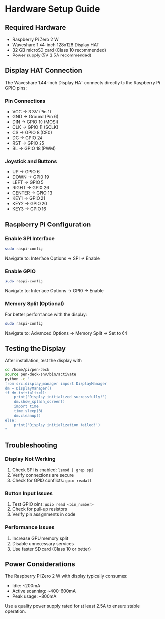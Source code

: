 # Hardware Setup Guide

## Required Hardware

- Raspberry Pi Zero 2 W
- Waveshare 1.44-inch 128x128 Display HAT
- 32 GB microSD card (Class 10 recommended)
- Power supply (5V 2.5A recommended)

## Display HAT Connection

The Waveshare 1.44-inch Display HAT connects directly to the Raspberry Pi GPIO pins:

### Pin Connections
- VCC → 3.3V (Pin 1)
- GND → Ground (Pin 6)
- DIN → GPIO 10 (MOSI)
- CLK → GPIO 11 (SCLK)
- CS → GPIO 8 (CE0)
- DC → GPIO 24
- RST → GPIO 25
- BL → GPIO 18 (PWM)

### Joystick and Buttons
- UP → GPIO 6
- DOWN → GPIO 19
- LEFT → GPIO 5
- RIGHT → GPIO 26
- CENTER → GPIO 13
- KEY1 → GPIO 21
- KEY2 → GPIO 20
- KEY3 → GPIO 16

## Raspberry Pi Configuration

### Enable SPI Interface
```bash
sudo raspi-config
```
Navigate to: Interface Options → SPI → Enable

### Enable GPIO
```bash
sudo raspi-config
```
Navigate to: Interface Options → GPIO → Enable

### Memory Split (Optional)
For better performance with the display:
```bash
sudo raspi-config
```
Navigate to: Advanced Options → Memory Split → Set to 64

## Testing the Display

After installation, test the display with:
```bash
cd /home/pi/pen-deck
source pen-deck-env/bin/activate
python -c "
from src.display_manager import DisplayManager
dm = DisplayManager()
if dm.initialize():
    print('Display initialized successfully!')
    dm.show_splash_screen()
    import time
    time.sleep(3)
    dm.cleanup()
else:
    print('Display initialization failed!')
"
```

## Troubleshooting

### Display Not Working
1. Check SPI is enabled: `lsmod | grep spi`
2. Verify connections are secure
3. Check for GPIO conflicts: `gpio readall`

### Button Input Issues
1. Test GPIO pins: `gpio read <pin_number>`
2. Check for pull-up resistors
3. Verify pin assignments in code

### Performance Issues
1. Increase GPU memory split
2. Disable unnecessary services
3. Use faster SD card (Class 10 or better)

## Power Considerations

The Raspberry Pi Zero 2 W with display typically consumes:
- Idle: ~200mA
- Active scanning: ~400-600mA
- Peak usage: ~800mA

Use a quality power supply rated for at least 2.5A to ensure stable operation.
